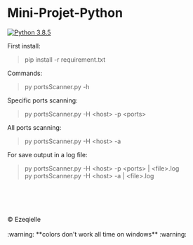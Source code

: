 # Mini-Projet-Python

[![Python 3.8.5](https://img.shields.io/badge/python-3.8.5-blue.svg)](https://www.python.org/downloads/release/python-385/)

First install:
> pip install -r requirement.txt

Commands:
> py portsScanner.py -h

Specific ports scanning:
> py portsScanner.py -H \<host> -p \<ports>

All ports scanning:
> py portsScanner.py -H \<host> -a

For save output in a log file:
> py portsScanner.py -H \<host> -p \<ports> | \<file>.log </br>
> py portsScanner.py -H \<host> -a | \<file>.log
> 
</br>
</br>
</br>
</br>
© Ezeqielle
</br>
</br>
:warning: **colors don't work all time on windows** :warning:
